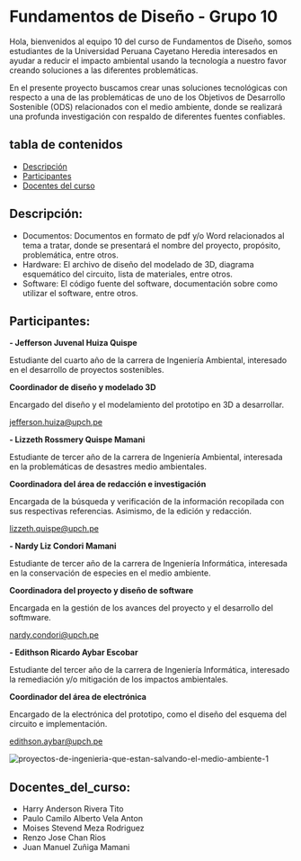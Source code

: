 # Fundamentos de Diseño - Grupo 10

Hola, bienvenidos al equipo 10 del curso de Fundamentos de Diseño, somos estudiantes de la Universidad Peruana Cayetano Heredia interesados en ayudar a reducir el impacto ambiental usando la tecnología a nuestro favor creando soluciones a las diferentes problemáticas. 

En el presente proyecto buscamos crear unas soluciones tecnológicas con respecto a una de las problemáticas de uno de los Objetivos de Desarrollo Sostenible (ODS) relacionados con el medio ambiente, donde se realizará una profunda investigación con respaldo de diferentes fuentes confiables.


## tabla de contenidos
- [Descripción](#descripción)
- [Participantes](#participantes)
- [Docentes del curso](#docentes_del_curso)

## Descripción:

-	Documentos: Documentos en formato de pdf y/o Word relacionados al tema a tratar, donde se presentará el nombre del proyecto, propósito, problemática, entre otros. 
-	Hardware: El archivo de diseño del modelado de 3D, diagrama esquemático del circuito, lista de materiales, entre otros.
-	Software: El código fuente del software, documentación sobre como utilizar el software, entre otros. 

## Participantes:
**- Jefferson Juvenal Huiza Quispe**

Estudiante del cuarto año de la carrera de Ingeniería Ambiental, interesado en el desarrollo de proyectos sostenibles.

  **Coordinador de diseño y modelado 3D**
                 
Encargado del diseño y el modelamiento del prototipo en 3D a desarrollar.

  jefferson.huiza@upch.pe  
  
**- Lizzeth Rossmery Quispe Mamani**

Estudiante de tercer año de la carrera de Ingeniería Ambiental, interesada en la problemáticas de desastres medio ambientales.

 **Coordinadora del área de redacción e investigación**
 
Encargada de la búsqueda y verificación de la información recopilada con sus respectivas referencias. Asimismo, de la edición y redacción.

   lizzeth.quispe@upch.pe
   
**- Nardy Liz Condori Mamani** 

Estudiante de tercer año de la carrera de Ingeniería Informática, interesada en la conservación de especies en el medio ambiente.

   **Coordinadora del proyecto y diseño de software**
   
Encargada en la gestión de los avances del proyecto y el desarrollo del softmware.

   nardy.condori@upch.pe 
                                 
**- Edithson Ricardo Aybar Escobar**

Estudiante del tercer año de la carrera de Ingeniería Informática, interesado la remediación y/o mitigación de los impactos ambientales.

   **Coordinador del área de electrónica**
                         
Encargado de la electrónica del prototipo, como el diseño del esquema del circuito e implementación.

   edithson.aybar@upch.pe 

![proyectos-de-ingenieria-que-estan-salvando-el-medio-ambiente-1](https://github.com/JefHuiza/Fundamentos-de-Dise-o/assets/89529370/503391b9-49a3-46ca-b221-0375698d46bb)

## Docentes_del_curso:
- Harry Anderson Rivera Tito
- Paulo Camilo Alberto Vela Anton
- Moises Stevend Meza Rodriguez
- Renzo Jose Chan Rios
- Juan Manuel Zuñiga Mamani
